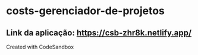 # costs-gerenciador-de-projetos
## Link da aplicação: https://csb-zhr8k.netlify.app/
Created with CodeSandbox
